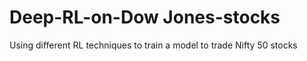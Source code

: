 # Deep-RL-on-Dow Jones-stocks
Using different RL techniques to train a model to trade Nifty 50 stocks
